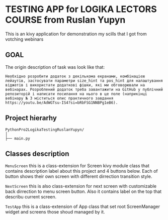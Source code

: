 # TESTING APP for LOGIKA LECTORS COURSE from Ruslan Yupyn
This is an kivy application for demonstration my scills that I got from votching webinars

## GOAL

The origin description of task was look like that:

```
Необхідно розробити додаток з декількома екранами, комбінацією лейаутів, застосувати параметри size_hint та pos_hint для налаштування віджетів і використати додаткові фішки, які ми обговорювали на вебінарах. Розроблений додаток треба завантажити на GitHub у публічний репозиторій і написати посилання на нього в це поле (наприкінці вебінару № 3 міститься опис практичного завдання https://youtu.be/AdWGTsu-IS4?si=bRbFSG1NNBPg1eB6).
```

## Project hierarhy

```
PythonPro2LogikaTestingRuslanYupyn/
│
├── main.py
```

## Classes description

```MenuScreen``` this is a class-extension for Screen kivy module class that contains description label about this project and 4 buttons below. Each of button shows their own screen with different dirrection transition style.

```NextScreen``` this is also class-extension for next screen with customizable back dirrection to menu screen button. Also it contains label on the top that describu current screen.

```TestApp``` this is a class-extension of App class that set root ScreenManager widget and screens those shoud managed by it.


